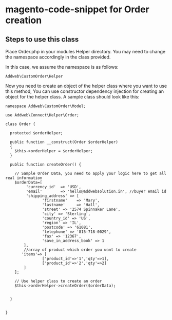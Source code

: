 # magento-code-snippet for Order creation

## Steps to use this class

Place Order.php in your modules Helper directory. You may need to change the namespace accordingly in the class provided.
   
In this case, we assume the namespace is as follows:

```
Addweb\CustomOrder\Helper
```

Now you need to create an object of the helper class where you want to use this method, You can use constructor dependency injection for creating an object for the helper class. A sample class should look like this:

```
namespace Addweb\CustomOrder\Model;

use Addweb\Connect\Helper\Order;

class Order {

  protected $orderHelper;

  public function __construct(Order $orderHelper)
  {
    $this->orderHelper = $orderHelper;
  }

  public function createOrder() {

    // Sample Order Data, you need to apply your logic here to get all real information
    $orderData=[
         'currency_id'  => 'USD',
         'email'        => 'hello@addwebsolution.in', //buyer email id
         'shipping_address' => [
                'firstname'    => 'Mary', 
                'lastname'     => 'Hall',
                'street' => '2574 Spinnaker Lane',
                'city' => 'Sterling',
                'country_id' => 'US',
                'region' => 'IL',
                'postcode' => '61081',
                'telephone' => '815-718-0029',
                'fax' => '12367',
                'save_in_address_book' => 1
        ],
        //array of product which order you want to create
       'items'=> [ 
                ['product_id'=>'1','qty'=>1],
                ['product_id'=>'2','qty'=>2]
        ]
    ];

    // Use helper class to create an order
    $this->orderHelper->createOrder($orderData);


  }


}



```

